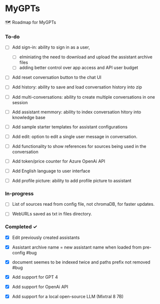 # MyGPTs
🗺️ Roadmap for MyGPTs 

### To-do
- [ ] Add sign-in: ability to sign in as a user,
  - [ ] elminiating the need to download and upload the assistant archive files
  - [ ] adding better control over app access and API user budget
- [ ] Add reset conversation button to the chat UI 
- [ ] Add history: ability to save and load conversation history into zip
- [ ] Add multi-conversations: ability to create multiple conversations in one session
- [ ] Add assistant memmory: ability to index conversation hitory into knowledge base
- [ ] Add sample starter templates for assistant configurations
- [ ] Add edit: option to edit a single user message in conversation.  
- [ ] Add functionality to show references for sources being used in the conversation  
- [ ] Add token/price counter for Azure OpenAi API  
- [ ] Add English language to user interface  
- [ ] Add profile picture: ability to add profile picture to assistant


### In-progress

- [ ] List of sources read from config file, not chromaDB, for faster updates.
- [ ] WebURLs saved as txt in files directory. 


### Completed ✓
- [x] Edit previously created assistants  
- [x] Assistant archive name = new assistant name when loaded from pre-config #bug  
- [x] document seemes to be indexed twice and paths prefix not removed #bug
- [x] Add support for GPT 4  
- [x] Add support for OpenAi API  
- [x] Add support for a local open-source LLM (Mixtral 8 7B)  



